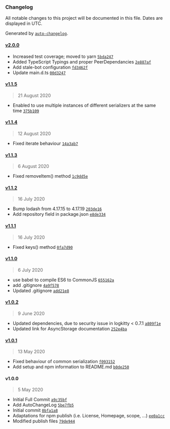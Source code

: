 ### Changelog

All notable changes to this project will be documented in this file. Dates are displayed in UTC.

Generated by [`auto-changelog`](https://github.com/CookPete/auto-changelog).

#### [v2.0.0](https://github.com/aveq-research/localforage-asyncstorage-driver/compare/v1.1.5...v2.0.0)

- Increased test coverage; moved to yarn [`5bda247`](https://github.com/aveq-research/localforage-asyncstorage-driver/commit/5bda247ba1e1753c868ed1e101521517c6ddaea3)
- Added TypeScript Typings and proper PeerDependancies [`2e887af`](https://github.com/aveq-research/localforage-asyncstorage-driver/commit/2e887af8db6b31358542824f2e8335fad4892177)
- Add stale-bot configuration [`fd3462f`](https://github.com/aveq-research/localforage-asyncstorage-driver/commit/fd3462f09e54936e90b02c3193eab42fc5c3d28a)
- Update main.d.ts [`00d3247`](https://github.com/aveq-research/localforage-asyncstorage-driver/commit/00d3247200a8a0d15e9c65f38c9a28cd5cdcfcf9)

#### [v1.1.5](https://github.com/aveq-research/localforage-asyncstorage-driver/compare/v1.1.4...v1.1.5)

> 21 August 2020

- Enabled to use multiple instances of different serializers at the same time [`375b109`](https://github.com/aveq-research/localforage-asyncstorage-driver/commit/375b10992ae7783d83bfd0cc95bbea756fc930f5)

#### [v1.1.4](https://github.com/aveq-research/localforage-asyncstorage-driver/compare/v1.1.3...v1.1.4)

> 12 August 2020

- Fixed iterate behaviour [`14a3ab7`](https://github.com/aveq-research/localforage-asyncstorage-driver/commit/14a3ab78e7f10d2313eecc6b39910c67a95943d9)

#### [v1.1.3](https://github.com/aveq-research/localforage-asyncstorage-driver/compare/v1.1.2...v1.1.3)

> 6 August 2020

- Fixed removeItem() method [`1c9dd5e`](https://github.com/aveq-research/localforage-asyncstorage-driver/commit/1c9dd5e7ffb44714c1cc775aff59c2bc66e3e0cc)

#### [v1.1.2](https://github.com/aveq-research/localforage-asyncstorage-driver/compare/v1.1.1...v1.1.2)

> 16 July 2020

- Bump lodash from 4.17.15 to 4.17.19 [`203de16`](https://github.com/aveq-research/localforage-asyncstorage-driver/commit/203de16da9a027d2c36532d6a425646cbd13358c)
- Add repository field in package.json [`e8de334`](https://github.com/aveq-research/localforage-asyncstorage-driver/commit/e8de334c9de34d95dcbc4bc384a334b73701e3f3)

#### [v1.1.1](https://github.com/aveq-research/localforage-asyncstorage-driver/compare/v1.1.0...v1.1.1)

> 16 July 2020

- Fixed keys() method [`0fa7d90`](https://github.com/aveq-research/localforage-asyncstorage-driver/commit/0fa7d9021f7dcf2228b9e931bd55f0b1d3020e88)

#### [v1.1.0](https://github.com/aveq-research/localforage-asyncstorage-driver/compare/v1.0.2...v1.1.0)

> 6 July 2020

- use babel to compile ES6 to CommonJS [`655162a`](https://github.com/aveq-research/localforage-asyncstorage-driver/commit/655162a4ae716b77359e5e400a40e6cdd92ed470)
- add .gitignore [`4a9f578`](https://github.com/aveq-research/localforage-asyncstorage-driver/commit/4a9f578f8be7a2cfbba9a1f157fce045077df7ca)
- Updated .gitignore [`add21e8`](https://github.com/aveq-research/localforage-asyncstorage-driver/commit/add21e8e1b82ecf055e4a11444028e9e0a115c34)

#### [v1.0.2](https://github.com/aveq-research/localforage-asyncstorage-driver/compare/v1.0.1...v1.0.2)

> 9 June 2020

- Updated dependencies, due to security issue in logkitty &lt; 0.7.1 [`a809f1e`](https://github.com/aveq-research/localforage-asyncstorage-driver/commit/a809f1e12b91257cfb3c7d3e3cbce0dedd442dd0)
- Updated link for AsyncStorage documentation [`252e4ba`](https://github.com/aveq-research/localforage-asyncstorage-driver/commit/252e4ba461f8a40a07146c248b797bbb1d88c930)

#### [v1.0.1](https://github.com/aveq-research/localforage-asyncstorage-driver/compare/v1.0.0...v1.0.1)

> 13 May 2020

- Fixed behaviour of common serialization [`f093152`](https://github.com/aveq-research/localforage-asyncstorage-driver/commit/f093152ea801eef9650b73c1fc2ec931663fb054)
- Add setup and npm information to README.md [`b0de250`](https://github.com/aveq-research/localforage-asyncstorage-driver/commit/b0de250d2314c5abeb351fca0227b57dc0eba196)

#### v1.0.0

> 5 May 2020

- Initial Full Commit [`a9c35bf`](https://github.com/aveq-research/localforage-asyncstorage-driver/commit/a9c35bfdfb4990aa0b42e12dd33358fadcdcb53b)
- Add AutoChangeLog [`5be7fb5`](https://github.com/aveq-research/localforage-asyncstorage-driver/commit/5be7fb56acdbe8637f88650ccff61febb404f598)
- Initial commit [`0bfa1a8`](https://github.com/aveq-research/localforage-asyncstorage-driver/commit/0bfa1a85e17e5ee060449d624640fd85274e2700)
- Adaptations for npm publish (i.e. License, Homepage, scope, ...) [`ee0a1cc`](https://github.com/aveq-research/localforage-asyncstorage-driver/commit/ee0a1cc2f01e6fd9100c7d08e618f37a8db67755)
- Modified publish files [`79de944`](https://github.com/aveq-research/localforage-asyncstorage-driver/commit/79de9441d4a1fa8bf820d4831170886e16fa546e)
